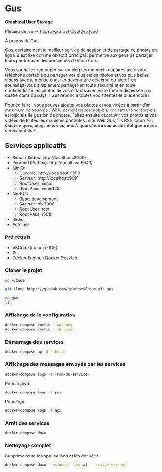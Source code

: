 # Gus

**Graphical User Storage**

Plateau de jeu => https://gus.petitboutde.cloud

À propos de Gus.

Gus, certainement le meilleur service de gestion et de partage de photos en ligne, s'est fixé comme objectif principal : permettre aux gens de partager leurs photos avec les personnes de leur choix.

Vous souhaitez regrouper sur un blog les moments capturés avec votre téléphone portable ou partager vos plus belles photos et vos plus belles vidéos avec le monde entier et devenir une célébrité du Web ? Ou souhaitez-vous simplement partager en toute sécurité et en toute confidentialité les photos de vos enfants avec votre famille dispersée aux quatre coins du pays ? Gus répond à toutes vos attentes et plus encore !

Pour ce faire , vous pouvez ajouter vos photos et vos vidéos à partir d’un maximum de sources : Web, périphériques mobiles, ordinateurs personnels et logiciels de gestion de photos. Faites ensuite découvrir vos photos et vos vidéos de toutes les manières possibles : site Web Gus, fils RSS, courriers électroniques, blogs externes, etc. À quoi d’autre ces outils intelligents nous serviraient-ils ?

## Services applicatifs

* React / Redux: http://localhost:3000/
* Pyramid (Python): http://localhost:6543/
* MinIO:
    * Console: http://localhost:9090
    * Serveur: http://localhost:9091
    * Root User: minio
    * Root Pass: minio123
* MySQL:
    * Base: development
    * Serveur: db:3306
    * Root User: root
    * Root Pass: r00t!
* Redis
* Adminer

### Pré-requis

- VSCode (ou autre IDE),
- Git,
- Docker Engine / Docker Desktop.

### Cloner le projet

```bash
cd ~/Code

git clone https://github.com/jokebox90/gus.git gus

cd gus
ls
```

### Affichage de la configuration

```bash
docker-compose config --volumes
docker-compose config --services
```

### Démarrage des services

```bash
docker-compose up -d --build
```

### Affichage des messages envoyés par les services

```bash
docker-compose logs -t <nom-du-service>
```

Pour _la pwa_.

```bash
docker-compose logs -t pwa
```

Pour _l'api_.

```bash
docker-compose logs -t api
```

### Arrêt des services

```bash
docker-compose down
```

### Nettoyage complet

Supprime toute les applications et les données.

```bash
docker-compose down --volumes --rmi all --remove-orphans
```
